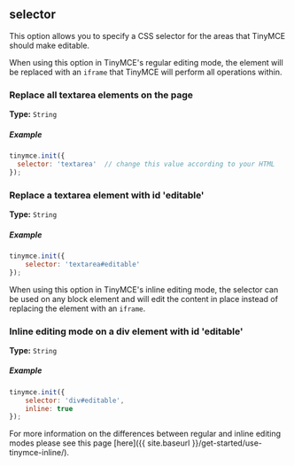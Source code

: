 ## selector

This option allows you to specify a CSS selector for the areas that TinyMCE should make editable.

When using this option in TinyMCE's regular editing mode, the element will be replaced with an `iframe` that TinyMCE will perform all operations within.

### Replace all textarea elements on the page

**Type:** `String`

##### Example

```js
tinymce.init({
  selector: 'textarea'  // change this value according to your HTML
});
```

### Replace a textarea element with id 'editable'

**Type:** `String`

##### Example

```js
tinymce.init({
    selector: 'textarea#editable'
});
```

When using this option in TinyMCE's inline editing mode, the selector can be used on any block element and will edit the content in place instead of replacing the element with an `iframe`.

### Inline editing mode on a div element with id 'editable'

**Type:** `String`

##### Example

```js
tinymce.init({
    selector: 'div#editable',
    inline: true
});
```

For more information on the differences between regular and inline editing modes please see this page [here]({{ site.baseurl }}/get-started/use-tinymce-inline/).
